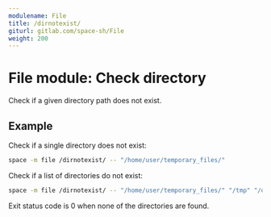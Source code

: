 ```yaml
---
modulename: File
title: /dirnotexist/
giturl: gitlab.com/space-sh/File
weight: 200
---
```

# File module: Check directory

Check if a given directory path does not exist.  

## Example

Check if a single directory does not exist:
```sh
space -m file /dirnotexist/ -- "/home/user/temporary_files/"
```

Check if a list of directories do not exist:
```sh
space -m file /dirnotexist/ -- "/home/user/temporary_files/" "/tmp" "/opt/my_documents"
```

Exit status code is 0 when none of the directories are found.
